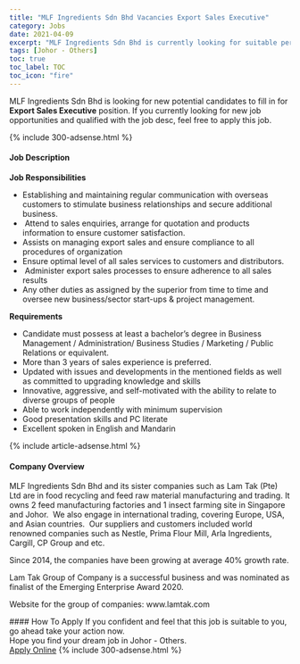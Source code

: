 ```yaml
---
title: "MLF Ingredients Sdn Bhd Vacancies Export Sales Executive" 
category: Jobs 
date: 2021-04-09 
excerpt: "MLF Ingredients Sdn Bhd is currently looking for suitable person to fill in the Export Sales Executive which based in Johor - Others" 
tags: [Johor - Others] 
toc: true 
toc_label: TOC 
toc_icon: "fire" 
--- 
```


<p>MLF Ingredients Sdn Bhd is looking for new potential candidates to fill in for <b>Export Sales Executive</b> position. If you currently looking for new job opportunities and qualified with the job desc, feel free to apply this job.
</p>{% include 300-adsense.html %} 
<div><div><h4>Job Description</h4></div><div><div><span><div><p><strong>Job Responsibilities</strong></p><ul><li><span>Establishing and maintaining regular communication with overseas customers to stimulate business relationships and secure additional business.</span></li><li><span>&#160;Attend to sales enquiries, arrange for quotation and products information to ensure customer satisfaction.</span></li><li>Assists on managing export sales and ensure compliance to all procedures of organization</li><li>Ensure optimal level of all sales services to customers and distributors.</li><li>&#160;Administer export sales processes to ensure adherence to all sales results</li><li><span>Any other duties as assigned by the superior from time to time and oversee new business/sector start-ups &amp; project management.</span></li></ul><p><strong>Requirements</strong></p><ul><li><span>Candidate must possess at least a bachelor&#8217;s degree in Business Management / Administration/ Business Studies / Marketing / Public Relations or equivalent.</span></li><li><span>More than 3 years of sales experience is preferred.</span></li><li>Updated with issues and developments in the mentioned fields as well as committed to upgrading knowledge and skills</li><li>Innovative, aggressive, and self-motivated with the ability to relate to diverse groups of people</li><li>Able to work independently with minimum supervision</li><li>Good presentation skills and PC literate</li><li>Excellent spoken in English and Mandarin</li></ul></div></span></div></div></div> 
{% include article-adsense.html %} 
<div><div><h4>Company Overview</h4></div><div><div><span><div><p>MLF Ingredients Sdn Bhd and its sister companies such as Lam Tak (Pte) Ltd&#160;are in food recycling and feed raw material manufacturing and trading.&#160;It owns 2 feed manufacturing factories and 1 insect farming site in Singapore and Johor.&#160;&#160;We also engage in international trading, covering Europe, USA, and Asian countries.&#160;&#160;Our suppliers and customers included world renowned companies such as Nestle, Prima Flour Mill, Arla Ingredients, Cargill, CP Group and etc.&#160;</p><p>Since 2014, the companies have been growing at average 40% growth rate.</p><p>Lam Tak Group of Company is a successful business and was nominated as finalist of the Emerging Enterprise Award 2020.</p><p>Website for the group of companies:&#160;www.lamtak.com</p></div></span></div></div></div> 
#### How To Apply 
If you confident and feel that this job is suitable to you, go ahead take your action now. <br/> 
Hope you find your dream job in Johor - Others. <br/> 
<a href="https://www.jobstreet.com.my/en/job/export-sales-executive-4532989?jobId=jobstreet-my-job-4532989&" class="btn btn--info" target="_blank" rel="nofollow noopenner">Apply Online</a> 
{% include 300-adsense.html %} 